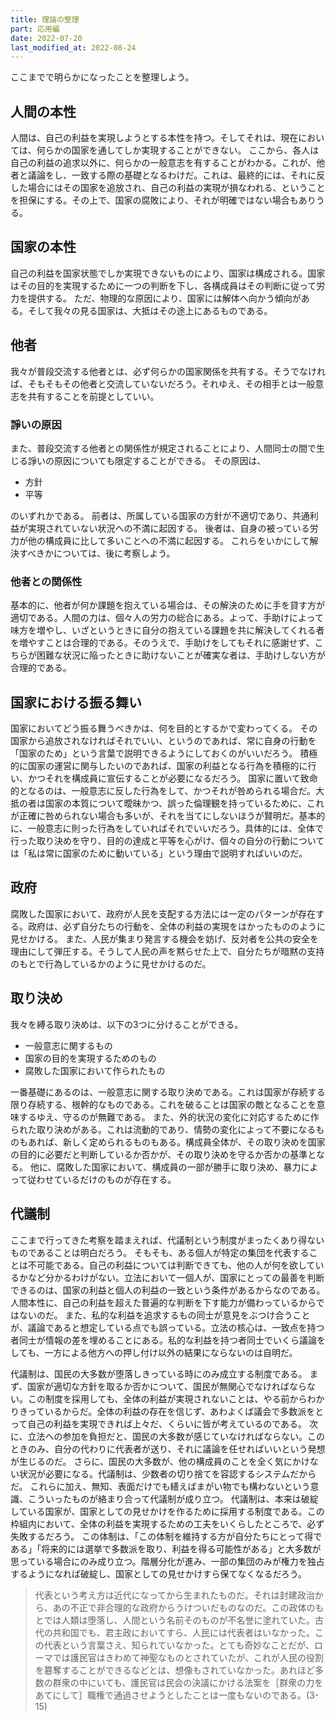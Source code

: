 ```yaml
---
title: 理論の整理
part: 応用編
date: 2022-07-20
last_modified_at: 2022-08-24
---
```


ここまでで明らかになったことを整理しよう。

## 人間の本性

人間は、自己の利益を実現しようとする本性を持つ。そしてそれは、現在においては、何らかの国家を通してしか実現することができない。
ここから、各人は自己の利益の追求以外に、何らかの一般意志を有することがわかる。これが、他者と議論をし、一致する際の基礎となるわけだ。これは、最終的には、それに反した場合にはその国家を追放され、自己の利益の実現が損なわれる、ということを担保にする。その上で、国家の腐敗により、それが明確ではない場合もありうる。

## 国家の本性

自己の利益を国家状態でしか実現できないものにより、国家は構成される。国家はその目的を実現するために一つの判断を下し、各構成員はその判断に従って労力を提供する。
ただ、物理的な原因により、国家には解体へ向かう傾向がある。そして我々の見る国家は、大抵はその途上にあるものである。

## 他者

我々が普段交流する他者とは、必ず何らかの国家関係を共有する。そうでなければ、そもそもその他者と交流していないだろう。それゆえ、その相手とは一般意志を共有することを前提としていい。

### 諍いの原因

また、普段交流する他者との関係性が規定されることにより、人間同士の間で生じる諍いの原因についても限定することができる。
その原因は、

- 方針
- 平等

のいずれかである。
前者は、所属している国家の方針が不適切であり、共通利益が実現されていない状況への不満に起因する。
後者は、自身の被っている労力が他の構成員に比して多いことへの不満に起因する。
これらをいかにして解決すべきかについては、後に考察しよう。

### 他者との関係性

基本的に、他者が何か課題を抱えている場合は、その解決のために手を貸す方が適切である。人間の力は、個々人の労力の総合にある。よって、手助けによって味方を増やし、いざというときに自分の抱えている課題を共に解決してくれる者を増やすことは合理的である。そのうえで、手助けをしてもそれに感謝せず、こちらが困難な状況に陥ったときに助けないことが確実な者は、手助けしない方が合理的である。

## 国家における振る舞い

国家においてどう振る舞うべきかは、何を目的とするかで変わってくる。
その国家から追放されなければそれでいい、というのであれば、常に自身の行動を「国家のため」という言葉で説明できるようにしておくのがいいだろう。
積極的に国家の運営に関与したいのであれば、国家の利益となる行為を積極的に行い、かつそれを構成員に宣伝することが必要になるだろう。
国家に置いて致命的となるのは、一般意志に反した行為をして、かつそれが咎められる場合だ。大抵の者は国家の本質について曖昧かつ、誤った倫理観を持っているために、これが正確に咎められない場合も多いが、それを当てにしないほうが賢明だ。基本的に、一般意志に則った行為をしていればそれでいいだろう。具体的には、全体で行った取り決めを守り、目的の達成と平等を心がけ、個々の自分の行動については「私は常に国家のために動いている」という理由で説明すればいいのだ。

## 政府

腐敗した国家において、政府が人民を支配する方法には一定のパターンが存在する。政府は、必ず自分たちの行動を、全体の利益の実現をはかったもののように見せかける。
また、人民が集まり発言する機会を妨げ、反対者を公共の安全を理由にして弾圧する。そうして人民の声を黙らせた上で、自分たちが暗黙の支持のもとで行為しているかのように見せかけるのだ。

## 取り決め

我々を縛る取り決めは、以下の3つに分けることができる。

- 一般意志に関するもの
- 国家の目的を実現するためのもの
- 腐敗した国家において作られたもの

一番基礎にあるのは、一般意志に関する取り決めである。これは国家が存続する限り存続する、根幹的なものである。これを破ることは国家の敵となることを意味するゆえ、守るのが無難である。
また、外的状況の変化に対応するために作られた取り決めがある。これは流動的であり、情勢の変化によって不要になるものもあれば、新しく定められるものもある。構成員全体が、その取り決めを国家の目的に必要だと判断しているか否かが、その取り決めを守るか否かの基準となる。
他に、腐敗した国家において、構成員の一部が勝手に取り決め、暴力によって従わせているだけのものが存在する。

## 代議制

ここまで行ってきた考察を踏まえれば、代議制という制度がまったくあり得ないものであることは明白だろう。
そもそも、ある個人が特定の集団を代表することは不可能である。自己の利益については判断できても、他の人が何を欲しているかなど分かるわけがない。立法において一個人が、国家にとっての最善を判断できるのは、国家の利益と個人の利益の一致という条件があるからなのである。人間本性に、自己の利益を超えた普遍的な判断を下す能力が備わっているからではないのだ。
また、私的な利益を追求するもの同士が意見をぶつけ合うことが、議論であると想定している点でも誤っている。立法の核心は、一致点を持つ者同士が情報の差を埋めることにある。私的な利益を持つ者同士でいくら議論をしても、一方による他方への押し付け以外の結果にならないのは自明だ。

代議制は、国民の大多数が堕落しきっている時にのみ成立する制度である。
まず、国家が適切な方針を取るか否かについて、国民が無関心でなければならない。この制度を採用しても、全体の利益が実現されないことは、やる前からわかりきっているからだ。全体の利益の存在を信じず、あわよくば議会で多数派をとって自己の利益を実現できれば上々だ、くらいに皆が考えているのである。
次に、立法への参加を負担だと、国民の大多数が感じていなければならない。このときのみ、自分の代わりに代表者が送り、それに議論を任せればいいという発想が生じるのだ。
さらに、国民の大多数が、他の構成員のことを全く気にかけない状況が必要になる。代議制は、少数者の切り捨てを容認するシステムだからだ。
これらに加え、無知、表面だけでも繕えばまがい物でも構わないという意識、こういったものが絡まり合って代議制が成り立つ。
代議制は、本来は破綻している国家が、国家としての見せかけを作るために採用する制度である。この枠組内において、全体の利益を実現するための工夫をいくらしたところで、必ず失敗するだろう。
この体制は、「この体制を維持する方が自分たちにとって得である」「将来的には選挙で多数派を取り、利益を得る可能性がある」と大多数が思っている場合にのみ成り立つ。階層分化が進み、一部の集団のみが権力を独占するようになれば破綻し、国家としての見せかけすら保てなくなるだろう。

>代表という考え方は近代になってから生まれたものだ。それは封建政治から、あの不正で非合理的な政府からうけついだものなのだ。この政体のもとでは人類は堕落し、人間という名前そのものが不名誉に塗れていた。古代の共和国でも、君主政においてすら、人民には代表者はいなかった。この代表という言葉さえ、知られていなかった。とても奇妙なことだが、ローマでは護民官はきわめて神聖なものとされていたが、これが人民の役割を簒奪することができるなどとは、想像もされていなかった。あれほど多数の群衆の中にいても、護民官は民会の決議にかける法案を［群衆の力をあてにして］職権で通過させようとしたことは一度もないのである。(3-15)
